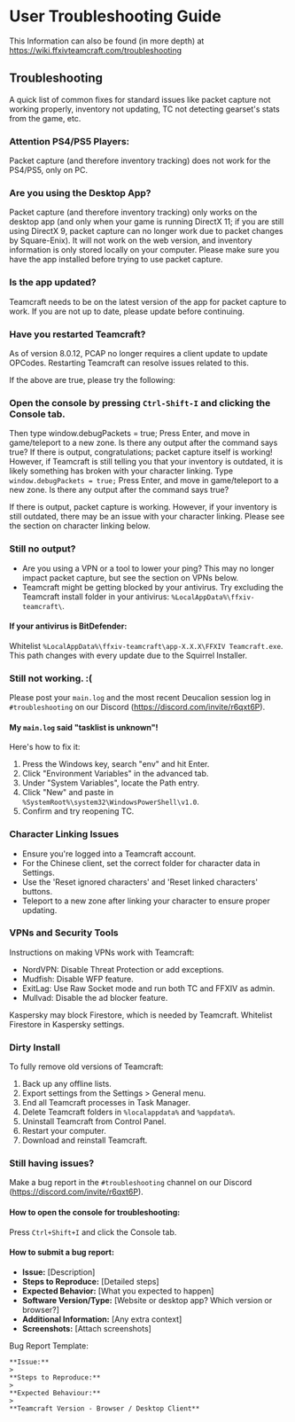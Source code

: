 # User Troubleshooting Guide
This Information can also be found (in more depth) at https://wiki.ffxivteamcraft.com/troubleshooting
## Troubleshooting
A quick list of common fixes for standard issues like packet capture not working properly, inventory not updating, TC not detecting gearset's stats from the game, etc.

### Attention PS4/PS5 Players:
Packet capture (and therefore inventory tracking) does not work for the PS4/PS5, only on PC.

### Are you using the Desktop App?
Packet capture (and therefore inventory tracking) only works on the desktop app (and only when your game is running DirectX 11; if you are still using DirectX 9, packet capture can no longer work due to packet changes by Square-Enix). It will not work on the web version, and inventory information is only stored locally on your computer. Please make sure you have the app installed before trying to use packet capture.

### Is the app updated?
Teamcraft needs to be on the latest version of the app for packet capture to work. If you are not up to date, please update before continuing.

### Have you restarted Teamcraft?
As of version 8.0.12, PCAP no longer requires a client update to update OPCodes. Restarting Teamcraft can resolve issues related to this.

If the above are true, please try the following:
### Open the console by pressing `Ctrl-Shift-I` and clicking the Console tab. 
Then type
window.debugPackets = true;
Press Enter,  and move in game/teleport to a new zone. Is there any output after the command says true? If there is output, congratulations; packet capture itself is working! However, if Teamcraft is still telling you that your inventory is outdated, it is likely something has broken with your character linking.
Type `window.debugPackets = true;`
Press Enter, and move in game/teleport to a new zone. Is there any output after the command says true?

If there is output, packet capture is working. However, if your inventory is still outdated, there may be an issue with your character linking. Please see the section on character linking below.

### Still no output?
- Are you using a VPN or a tool to lower your ping? This may no longer impact packet capture, but see the section on VPNs below.
- Teamcraft might be getting blocked by your antivirus. Try excluding the Teamcraft install folder in your antivirus: `%LocalAppData%\ffxiv-teamcraft\`.

#### If your antivirus is BitDefender:
Whitelist `%LocalAppData%\ffxiv-teamcraft\app-X.X.X\FFXIV Teamcraft.exe`. This path changes with every update due to the Squirrel Installer.

### Still not working. :(
Please post your `main.log` and the most recent Deucalion session log in `#troubleshooting` on our Discord (https://discord.com/invite/r6qxt6P).

#### My `main.log` said "tasklist is unknown"!
Here's how to fix it:
1. Press the Windows key, search "env" and hit Enter.
2. Click "Environment Variables" in the advanced tab.
3. Under "System Variables", locate the Path entry.
4. Click "New" and paste in `%SystemRoot%\system32\WindowsPowerShell\v1.0`.
5. Confirm and try reopening TC.

### Character Linking Issues
- Ensure you're logged into a Teamcraft account.
- For the Chinese client, set the correct folder for character data in Settings.
- Use the 'Reset ignored characters' and 'Reset linked characters' buttons.
- Teleport to a new zone after linking your character to ensure proper updating.

### VPNs and Security Tools
Instructions on making VPNs work with Teamcraft:
- NordVPN: Disable Threat Protection or add exceptions.
- Mudfish: Disable WFP feature.
- ExitLag: Use Raw Socket mode and run both TC and FFXIV as admin.
- Mullvad: Disable the ad blocker feature.

Kaspersky may block Firestore, which is needed by Teamcraft. Whitelist Firestore in Kaspersky settings.

### Dirty Install
To fully remove old versions of Teamcraft:
1. Back up any offline lists.
2. Export settings from the Settings > General menu.
3. End all Teamcraft processes in Task Manager.
4. Delete Teamcraft folders in `%localappdata%` and `%appdata%`.
5. Uninstall Teamcraft from Control Panel.
6. Restart your computer.
7. Download and reinstall Teamcraft.

### Still having issues?
Make a bug report in the `#troubleshooting` channel on our Discord (https://discord.com/invite/r6qxt6P).

#### How to open the console for troubleshooting:
Press `Ctrl+Shift+I` and click the Console tab.

#### How to submit a bug report:
- **Issue:** [Description]
- **Steps to Reproduce:** [Detailed steps]
- **Expected Behavior:** [What you expected to happen]
- **Software Version/Type:** [Website or desktop app? Which version or browser?]
- **Additional Information:** [Any extra context]
- **Screenshots:** [Attach screenshots]

Bug Report Template:

```plaintext
**Issue:** 
> 
**Steps to Reproduce:**
> 
**Expected Behaviour:**
> 
**Teamcraft Version - Browser / Desktop Client**
